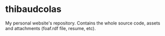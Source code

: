 thibaudcolas
============

My personal website's repository. Contains the whole source code, assets and attachments (foaf.rdf file, resume, etc).
